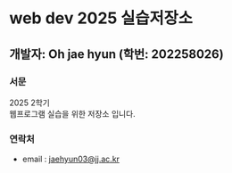 # web dev 2025 실습저장소
## 개발자: Oh jae hyun (학번: 202258026)
### 서문
2025 2학기<br>
웹프로그램 실습을 위한 저장소 입니다.
### 연락처
- email : jaehyun03@jj.ac.kr